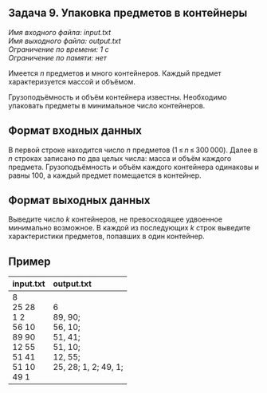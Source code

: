 
## Задача 9. Упаковка предметов в контейнеры

*Имя входного файла:  input.txt  
Имя выходного файла:  output.txt  
Ограничение по времени: 1 с  
Ограничение по памяти: нет*  

Имеется  _n_ предметов и много контейнеров. Каждый предмет характеризуется массой и объёмом.

Грузоподъёмность и объём контейнера известны. Необходимо упаковать предметы в минимальное число контейнеров.

## Формат входных данных

В первой строке находится число _n_  предметов (1 ≤ _n_ ≤ 300 000). Далее в  _n_ строках записано по два целых числа: масса и объём каждого предмета. Грузоподъёмность и объём каждого контейнера одинаковы и равны 100, а каждый предмет помещается в контейнер.

## Формат выходных данных

Выведите число _k_  контейнеров, не превосходящее удвоенное минимально возможное. В каждой из последующих  _k_ строк выведите характеристики предметов, попавших в один контейнер.

## Пример

|                                input.txt                               |                                    output.txt                                    |
|:---------------------------------------------------------------------- |:-------------------------------------------------------------------------------- |
| 8<br>25 28<br>1 2<br>56 10<br>89 90<br>12 55<br>51 41<br>51 10<br>49 1 | 6<br>89, 90;<br>56, 10;<br>51, 41;<br>51, 10;<br>12, 55;<br>25, 28; 1, 2; 49, 1; |
